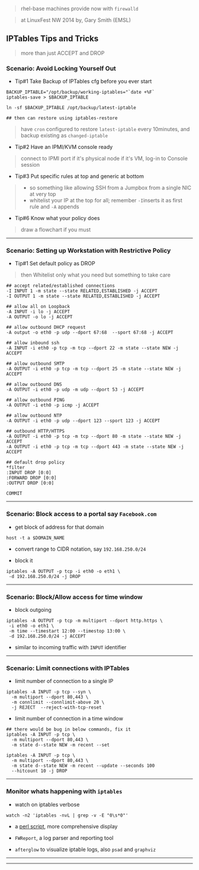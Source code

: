 
> rhel-base machines provide now with `firewalld`

> at LinuxFest NW 2014
> by, Gary Smith (EMSL)

## IPTables Tips and Tricks
> more than just ACCEPT and DROP

### Scenario: Avoid Locking Yourself Out

* Tip#1 Take Backup of IPTables cfg before you ever start

```
BACKUP_IPTABLE="/opt/backup/working-iptables="`date +%F`
iptables-save > $BACKUP_IPTABLE

ln -sf $BACKUP_IPTABLE /opt/backup/latest-iptable

## then can restore using iptables-restore
```

> have `cron` configured to restore `latest-iptable` every 10minutes, and backup existing as `changed-iptable`


* Tip#2 Have an IPMI/KVM console ready
> connect to IPMI port if it's physical node
> if it's VM, log-in to Console session


* Tip#3 Put specific rules at top and generic at bottom
> * so something like allowing SSH from a Jumpbox from a single NIC at very top
> * whitelist your IP at the top for all; remember `-I`inserts it as first rule and `-A` appends


* Tip#6 Know what your policy does
> draw a flowchart if you must

---

### Scenario: Setting up Workstation with Restrictive Policy

* Tip#1 Set default policy as DROP
> then Whitelist only what you need
> but something to take care

```
## accept related/established connections
-I INPUT 1 -m state --state RELATED,ESTABLISHED -j ACCEPT
-I OUTPUT 1 -m state --state RELATED,ESTABLISHED -j ACCEPT

## allow all on Loopback
-A INPUT -i lo -j ACCEPT
-A OUTPUT -o lo -j ACCEPT

## allow outbound DHCP request
-A output -o eth0 -p udp --dport 67:68  --sport 67:68 -j ACCEPT

## allow inbound ssh
-A INPUT -i eth0 -p tcp -m tcp --dport 22 -m state --state NEW -j ACCEPT

## allow outbound SMTP
-A OUTPUT -i eth0 -p tcp -m tcp --dport 25 -m state --state NEW -j ACCEPT

## allow outbound DNS
-A OUTPUT -i eth0 -p udp -m udp --dport 53 -j ACCEPT

## allow outbound PING
-A OUTPUT -i eth0 -p icmp -j ACCEPT

## allow outbound NTP
-A OUTPUT -i eth0 -p udp --dport 123 --sport 123 -j ACCEPT

## outbound HTTP/HTTPS
-A OUTPUT -i eth0 -p tcp -m tcp --dport 80 -m state --state NEW -j ACCEPT
-A OUTPUT -i eth0 -p tcp -m tcp --dport 443 -m state --state NEW -j ACCEPT

## default drop policy
*filter
:INPUT DROP [0:0]
:FORWARD DROP [0:0]
:OUTPUT DROP [0:0]

COMMIT
```

---

### Scenario: Block access to a portal say `Facebook.com`

* get block of address for that domain

```
host -t a $DOMAIN_NAME
```

* convert range to CIDR notation, say `192.168.250.0/24`

* block it

```
iptables -A OUTPUT -p tcp -i eth0 -o eth1 \
 -d 192.168.250.0/24 -j DROP
```

---

### Scenario: Block/Allow access for time window

* block outgoing

```
iptables -A OUTPUT -p tcp -m multiport --dport http.https \
 -i eth0 -o eth1 \
 -m time --timestart 12:00 --timestop 13:00 \
 -d 192.168.250.0/24 -j ACCEPT
```

* similar to incoming traffic with `INPUT` identifier

---

### Scenario: Limit connections with IPTables

* limit number of connection to a single IP

```
iptables -A INPUT -p tcp --syn \
  -m multiport --dport 80,443 \
  -m connlimit --connlimit-above 20 \
  -j REJECT  --reject-with-tcp-reset
```


* limit number of connection in a time window

```
## there would be bug in below commands, fix it
iptables -A INPUT -p tcp \
  -m multiport --dport 80,443 \
  -m state d--state NEW -m recent --set

iptables -A INPUT -p tcp \
  -m multiport --dport 80,443 \
  -m state d--state NEW -m recent --update --seconds 100
  --hitcount 10 -j DROP
```

---

### Monitor whats happening with `iptables`

* watch on iptables verbose

```
watch -n2 'iptables -nvL | grep -v -E "0\s*0"'
```


* a [perl script](http://www.perlmonks.org/?node_id=513732), more comprehensive display

* `FWReport`, a log parser and reporting tool

* `afterglow` to visualize iptable logs, also `psad` and `graphviz`

---
---

